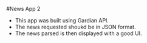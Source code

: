 #News App 2 
- This app was built using Gardian API. 
- The news requested shoukd be in JSON format.
- The news parsed is then displayed with a good UI.
